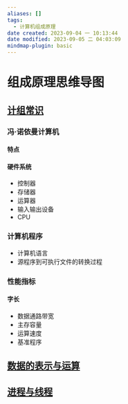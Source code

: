 ```yaml
---
aliases: []
tags:
  - 计算机组成原理
date created: 2023-09-04 一 10:13:44
date modified: 2023-09-05 二 04:03:09
mindmap-plugin: basic
---
```


# 组成原理思维导图

## [计组常识](计组常识.md)

### 冯·诺依曼计算机

#### 特点

#### 硬件系统

- 控制器
- 存储器
- 运算器
- 输入输出设备
- CPU

### 计算机程序

- 计算机语言
- 源程序到可执行文件的转换过程

### 性能指标

#### 字长

- 数据通路带宽
- 主存容量
- 运算速度
- 基准程序

## [数据的表示与运算](数据的表示与运算.md)



## [进程与线程](A-Premanent/408/组成原理/进程与线程.md)
